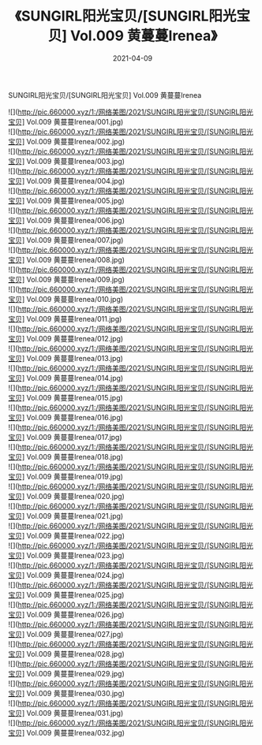 ﻿---
layout: post
title:  《SUNGIRL阳光宝贝/[SUNGIRL阳光宝贝] Vol.009 黄蔓蔓Irenea》
date:   2021-04-09
img: http://pic.660000.xyz/1:/网络美图/2021/SUNGIRL阳光宝贝/[SUNGIRL阳光宝贝] Vol.009 黄蔓蔓Irenea/000.jpg
categories: [美女, 清纯, 唯美]
---

SUNGIRL阳光宝贝/[SUNGIRL阳光宝贝] Vol.009 黄蔓蔓Irenea

 ![](http://pic.660000.xyz/1:/网络美图/2021/SUNGIRL阳光宝贝/[SUNGIRL阳光宝贝] Vol.009 黄蔓蔓Irenea/001.jpg) <br>![](http://pic.660000.xyz/1:/网络美图/2021/SUNGIRL阳光宝贝/[SUNGIRL阳光宝贝] Vol.009 黄蔓蔓Irenea/002.jpg) <br>![](http://pic.660000.xyz/1:/网络美图/2021/SUNGIRL阳光宝贝/[SUNGIRL阳光宝贝] Vol.009 黄蔓蔓Irenea/003.jpg) <br>![](http://pic.660000.xyz/1:/网络美图/2021/SUNGIRL阳光宝贝/[SUNGIRL阳光宝贝] Vol.009 黄蔓蔓Irenea/004.jpg) <br>![](http://pic.660000.xyz/1:/网络美图/2021/SUNGIRL阳光宝贝/[SUNGIRL阳光宝贝] Vol.009 黄蔓蔓Irenea/005.jpg) <br>![](http://pic.660000.xyz/1:/网络美图/2021/SUNGIRL阳光宝贝/[SUNGIRL阳光宝贝] Vol.009 黄蔓蔓Irenea/006.jpg) <br>![](http://pic.660000.xyz/1:/网络美图/2021/SUNGIRL阳光宝贝/[SUNGIRL阳光宝贝] Vol.009 黄蔓蔓Irenea/007.jpg) <br>![](http://pic.660000.xyz/1:/网络美图/2021/SUNGIRL阳光宝贝/[SUNGIRL阳光宝贝] Vol.009 黄蔓蔓Irenea/008.jpg) <br>![](http://pic.660000.xyz/1:/网络美图/2021/SUNGIRL阳光宝贝/[SUNGIRL阳光宝贝] Vol.009 黄蔓蔓Irenea/009.jpg) <br>![](http://pic.660000.xyz/1:/网络美图/2021/SUNGIRL阳光宝贝/[SUNGIRL阳光宝贝] Vol.009 黄蔓蔓Irenea/010.jpg) <br>![](http://pic.660000.xyz/1:/网络美图/2021/SUNGIRL阳光宝贝/[SUNGIRL阳光宝贝] Vol.009 黄蔓蔓Irenea/011.jpg) <br>![](http://pic.660000.xyz/1:/网络美图/2021/SUNGIRL阳光宝贝/[SUNGIRL阳光宝贝] Vol.009 黄蔓蔓Irenea/012.jpg) <br>![](http://pic.660000.xyz/1:/网络美图/2021/SUNGIRL阳光宝贝/[SUNGIRL阳光宝贝] Vol.009 黄蔓蔓Irenea/013.jpg) <br>![](http://pic.660000.xyz/1:/网络美图/2021/SUNGIRL阳光宝贝/[SUNGIRL阳光宝贝] Vol.009 黄蔓蔓Irenea/014.jpg) <br>![](http://pic.660000.xyz/1:/网络美图/2021/SUNGIRL阳光宝贝/[SUNGIRL阳光宝贝] Vol.009 黄蔓蔓Irenea/015.jpg) <br>![](http://pic.660000.xyz/1:/网络美图/2021/SUNGIRL阳光宝贝/[SUNGIRL阳光宝贝] Vol.009 黄蔓蔓Irenea/016.jpg) <br>![](http://pic.660000.xyz/1:/网络美图/2021/SUNGIRL阳光宝贝/[SUNGIRL阳光宝贝] Vol.009 黄蔓蔓Irenea/017.jpg) <br>![](http://pic.660000.xyz/1:/网络美图/2021/SUNGIRL阳光宝贝/[SUNGIRL阳光宝贝] Vol.009 黄蔓蔓Irenea/018.jpg) <br>![](http://pic.660000.xyz/1:/网络美图/2021/SUNGIRL阳光宝贝/[SUNGIRL阳光宝贝] Vol.009 黄蔓蔓Irenea/019.jpg) <br>![](http://pic.660000.xyz/1:/网络美图/2021/SUNGIRL阳光宝贝/[SUNGIRL阳光宝贝] Vol.009 黄蔓蔓Irenea/020.jpg) <br>![](http://pic.660000.xyz/1:/网络美图/2021/SUNGIRL阳光宝贝/[SUNGIRL阳光宝贝] Vol.009 黄蔓蔓Irenea/021.jpg) <br>![](http://pic.660000.xyz/1:/网络美图/2021/SUNGIRL阳光宝贝/[SUNGIRL阳光宝贝] Vol.009 黄蔓蔓Irenea/022.jpg) <br>![](http://pic.660000.xyz/1:/网络美图/2021/SUNGIRL阳光宝贝/[SUNGIRL阳光宝贝] Vol.009 黄蔓蔓Irenea/023.jpg) <br>![](http://pic.660000.xyz/1:/网络美图/2021/SUNGIRL阳光宝贝/[SUNGIRL阳光宝贝] Vol.009 黄蔓蔓Irenea/024.jpg) <br>![](http://pic.660000.xyz/1:/网络美图/2021/SUNGIRL阳光宝贝/[SUNGIRL阳光宝贝] Vol.009 黄蔓蔓Irenea/025.jpg) <br>![](http://pic.660000.xyz/1:/网络美图/2021/SUNGIRL阳光宝贝/[SUNGIRL阳光宝贝] Vol.009 黄蔓蔓Irenea/026.jpg) <br>![](http://pic.660000.xyz/1:/网络美图/2021/SUNGIRL阳光宝贝/[SUNGIRL阳光宝贝] Vol.009 黄蔓蔓Irenea/027.jpg) <br>![](http://pic.660000.xyz/1:/网络美图/2021/SUNGIRL阳光宝贝/[SUNGIRL阳光宝贝] Vol.009 黄蔓蔓Irenea/028.jpg) <br>![](http://pic.660000.xyz/1:/网络美图/2021/SUNGIRL阳光宝贝/[SUNGIRL阳光宝贝] Vol.009 黄蔓蔓Irenea/029.jpg) <br>![](http://pic.660000.xyz/1:/网络美图/2021/SUNGIRL阳光宝贝/[SUNGIRL阳光宝贝] Vol.009 黄蔓蔓Irenea/030.jpg) <br>![](http://pic.660000.xyz/1:/网络美图/2021/SUNGIRL阳光宝贝/[SUNGIRL阳光宝贝] Vol.009 黄蔓蔓Irenea/031.jpg) <br>![](http://pic.660000.xyz/1:/网络美图/2021/SUNGIRL阳光宝贝/[SUNGIRL阳光宝贝] Vol.009 黄蔓蔓Irenea/032.jpg) <br>